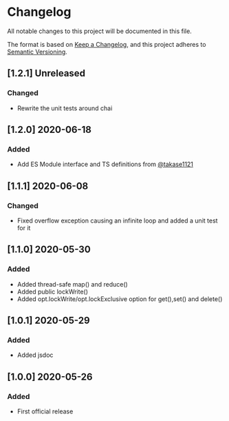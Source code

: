 # Changelog

All notable changes to this project will be documented in this file.

The format is based on [Keep a Changelog](https://keepachangelog.com/en/1.0.0/),
and this project adheres to [Semantic Versioning](https://semver.org/spec/v2.0.0.html).

## [1.2.1] Unreleased

### Changed
 - Rewrite the unit tests around chai


## [1.2.0] 2020-06-18

### Added
 - Add ES Module interface and TS definitions from [@takase1121](https://github.com/takase1121)

## [1.1.1] 2020-06-08

### Changed
 - Fixed overflow exception causing an infinite loop and added a unit test for it

## [1.1.0] 2020-05-30

### Added
 - Added thread-safe map() and reduce()
 - Added public lockWrite()
 - Added opt.lockWrite/opt.lockExclusive option for get(),set() and delete()

## [1.0.1] 2020-05-29

### Added
 - Added jsdoc

## [1.0.0] 2020-05-26

### Added
 - First official release
